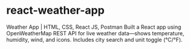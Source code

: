 # react-weather-app
Weather App | HTML, CSS, React JS, Postman Built a React app using OpenWeatherMap REST API for live weather data—shows temperature, humidity, wind, and icons. Includes city search and unit toggle (°C/°F).
